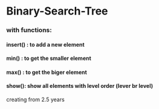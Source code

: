 # Binary-Search-Tree
### with functions:
#### insert() : to add a new element
#### min() : to get the smaller element
#### max() : to get the biger element
#### show(): show all elements with level order (lever br level)
creating from 2.5 years
